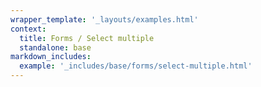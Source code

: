 ```yaml
---
wrapper_template: '_layouts/examples.html'
context:
  title: Forms / Select multiple
  standalone: base
markdown_includes:
  example: '_includes/base/forms/select-multiple.html'
---
```

